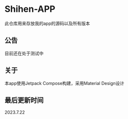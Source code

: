 # Shihen-APP
此仓库用来存放我的app的源码以及所有版本

## 公告
目前还在处于测试中

## 关于
本app使用Jetpack Compose构建，采用Material Design设计

## 最后更新时间
2023.7.22
